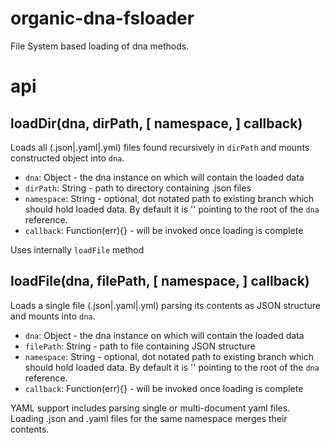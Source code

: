 # organic-dna-fsloader

File System based loading of dna methods.

# api

## loadDir(dna, dirPath, [ namespace, ] callback)

Loads all (.json|.yaml|.yml) files found recursively in `dirPath` and mounts constructed object into `dna`.

* `dna`: Object - the dna instance on which will contain the loaded data
* `dirPath`: String - path to directory containing .json files
* `namespace`: String - optional, dot notated path to existing branch which should hold loaded data. By default it is '' pointing to the root of the `dna` reference.
* `callback`: Function(err){} - will be invoked once loading is complete
  
Uses internally `loadFile` method

## loadFile(dna, filePath, [ namespace, ] callback)

Loads a single file (.json|.yaml|.yml) parsing its contents as JSON structure and mounts into `dna`.

* `dna`: Object - the dna instance on which will contain the loaded data
* `filePath`: String - path to file containing JSON structure
* `namespace`: String - optional, dot notated path to existing branch which should hold loaded data. By default it is '' pointing to the root of the `dna` reference.
* `callback`: Function(err){} - will be invoked once loading is complete
  
YAML support includes parsing single or multi-document yaml files.
Loading .json and .yaml files for the same namespace merges their contents.